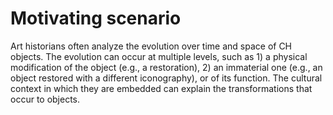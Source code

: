 # Motivating scenario

Art historians often analyze the evolution over time and space of CH objects. The evolution can occur at multiple levels, such as 1) a physical modification of the object (e.g., a restoration), 2) an immaterial one (e.g., an object restored with a different iconography), or of its function. The cultural context in which they are embedded can explain the transformations that occur to objects. 